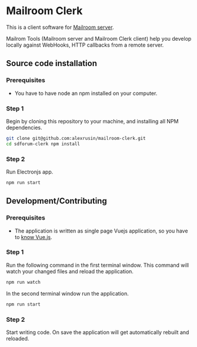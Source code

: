 # Mailroom Clerk
This is a client software for [Mailroom server](https://mailroom.myapi.website).

Mailrom Tools (Mailroom server and Mailroom Clerk client) help you develop locally against WebHooks, HTTP callbacks from a remote server.

## Source code installation

### Prerequisites

* You have to have node an npm installed on your computer.

### Step 1

Begin by cloning this repository to your machine, and installing all NPM dependencies.

```bash
git clone git@github.com:alexrusin/mailroom-clerk.git
cd sdforum-clerk npm install
```

### Step 2

Run Electronjs app.

```bash
npm run start
```

## Development/Contributing

### Prerequisites

* The application is written as single page Vuejs application, so you have to [know Vue.js](https://vuecasts.com).

### Step 1

Run the following command in the first terminal window.  This command will watch your changed files and reload the application.
```bash
npm run watch
```

In the second terminal window run the application.
```bash
npm run start
```

### Step 2

Start writing code.  On save the application will get automatically rebuilt and reloaded.


